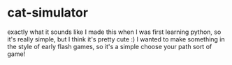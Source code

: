 # cat-simulator
exactly what it sounds like
I made this when I was first learning python, so it's really simple, but I think it's pretty cute :)
I wanted to make something in the style of early flash games, so it's a simple choose your path sort of game!
